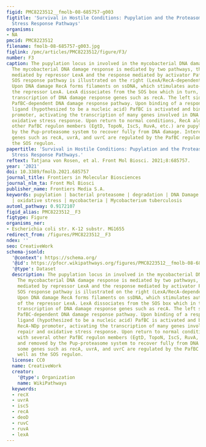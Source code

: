 ```yaml
---
figid: PMC8223512__fmolb-08-685757-g003
figtitle: 'Survival in Hostile Conditions: Pupylation and the Proteasome in Actinobacterial
  Stress Response Pathways'
organisms:
- NA
pmcid: PMC8223512
filename: fmolb-08-685757-g003.jpg
figlink: /pmc/articles/PMC8223512/figure/F3/
number: F3
caption: The pupylation locus in involved in the mycobacterial DNA damage response.
  The mycobacterial DNA damage response is mediated by two pathways, the SOS response
  mediated by repressor LexA and the response mediated by activator PafBC. The canonical
  SOS response pathway is illustrated on the right (LexA/RecA-dependent pathway).
  Upon DNA damage RecA forms filaments on ssDNA, which stimulates auto-cleavage of
  the repressor LexA. LexA dissociates from the SOS box which in turn, upregulates
  transcription of DNA damage response genes such as recA. The left side shows the
  PafBC-dependent DNA damage response pathway. Upon binding of a response-producing
  ligand (hypothesized to be a nucleic acid) PafBC is activated and binds to the RecA-NDp
  promoter, activating the transcription of many genes involved in DNA repair and
  oxidative stress response. Upon return to normal conditions, RecA along with several
  other PafBC regulon members (EgtD, TopoN, IscS, RuvA, etc.) are pupylated and removed
  by the Pup-proteasome system to recover fully from DNA damage. Interestingly, some
  genes such as recA, uvrA, and uvrC are regulated by the PafBC regulon as well as
  the SOS regulon.
papertitle: 'Survival in Hostile Conditions: Pupylation and the Proteasome in Actinobacterial
  Stress Response Pathways.'
reftext: Tatjana von Rosen, et al. Front Mol Biosci. 2021;8:685757.
year: '2021'
doi: 10.3389/fmolb.2021.685757
journal_title: Frontiers in Molecular Biosciences
journal_nlm_ta: Front Mol Biosci
publisher_name: Frontiers Media S.A.
keywords: pupylation | bacterial proteasome | degradation | DNA Damage | metal homeostasis
  | oxidative stress | mycobacteria | Mycobacterium tuberculosis
automl_pathway: 0.9172107
figid_alias: PMC8223512__F3
figtype: Figure
organisms_ner:
- Escherichia coli str. K-12 substr. MG1655
redirect_from: /figures/PMC8223512__F3
ndex: ''
seo: CreativeWork
schema-jsonld:
  '@context': https://schema.org/
  '@id': https://pfocr.wikipathways.org/figures/PMC8223512__fmolb-08-685757-g003.html
  '@type': Dataset
  description: The pupylation locus in involved in the mycobacterial DNA damage response.
    The mycobacterial DNA damage response is mediated by two pathways, the SOS response
    mediated by repressor LexA and the response mediated by activator PafBC. The canonical
    SOS response pathway is illustrated on the right (LexA/RecA-dependent pathway).
    Upon DNA damage RecA forms filaments on ssDNA, which stimulates auto-cleavage
    of the repressor LexA. LexA dissociates from the SOS box which in turn, upregulates
    transcription of DNA damage response genes such as recA. The left side shows the
    PafBC-dependent DNA damage response pathway. Upon binding of a response-producing
    ligand (hypothesized to be a nucleic acid) PafBC is activated and binds to the
    RecA-NDp promoter, activating the transcription of many genes involved in DNA
    repair and oxidative stress response. Upon return to normal conditions, RecA along
    with several other PafBC regulon members (EgtD, TopoN, IscS, RuvA, etc.) are pupylated
    and removed by the Pup-proteasome system to recover fully from DNA damage. Interestingly,
    some genes such as recA, uvrA, and uvrC are regulated by the PafBC regulon as
    well as the SOS regulon.
  license: CC0
  name: CreativeWork
  creator:
    '@type': Organization
    name: WikiPathways
  keywords:
  - recX
  - uvrA
  - iscS
  - recA
  - deoD
  - ruvC
  - ruvA
  - lexA
---
```

